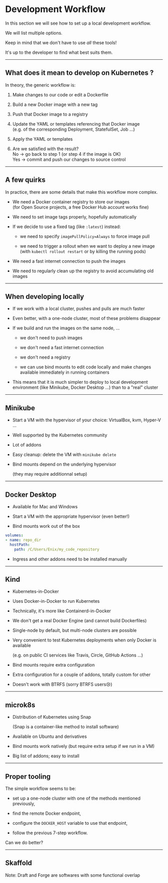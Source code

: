 # Development Workflow

In this section we will see how to set up a local development workflow.

We will list multiple options.

Keep in mind that we don't have to use *all* these tools!

It's up to the developer to find what best suits them.

---

## What does it mean to develop on Kubernetes ?

In theory, the generic workflow is:

1. Make changes to our code or edit a Dockerfile

2. Build a new Docker image with a new tag

3. Push that Docker image to a registry

4. Update the YAML or templates referencing that Docker image
   <br/>(e.g. of the corresponding Deployment, StatefulSet, Job ...)

5. Apply the YAML or templates

6. Are we satisfied with the result?
   <br/>No → go back to step 1 (or step 4 if the image is OK)
   <br/>Yes → commit and push our changes to source control

---

## A few quirks

In practice, there are some details that make this workflow more complex.

- We need a Docker container registry to store our images
  <br/>
  (for Open Source projects, a free Docker Hub account works fine)

- We need to set image tags properly, hopefully automatically

- If we decide to use a fixed tag (like `:latest`) instead:

  - we need to specify `imagePullPolicy=Always` to force image pull

  - we need to trigger a rollout when we want to deploy a new image
    <br/>(with `kubectl rollout restart` or by killing the running pods)

- We need a fast internet connection to push the images

- We need to regularly clean up the registry to avoid accumulating old images

---

## When developing locally

- If we work with a local cluster, pushes and pulls are much faster

- Even better, with a one-node cluster, most of these problems disappear

- If we build and run the images on the same node, ...

  - we don't need to push images

  - we don't need a fast internet connection

  - we don't need a registry

  - we can use bind mounts to edit code locally and make changes available immediately in running containers

- This means that it is much simpler to deploy to local development environment (like Minikube, Docker Desktop ...) than to a "real" cluster

---

## Minikube

- Start a VM with the hypervisor of your choice: VirtualBox, kvm, Hyper-V ...

- Well supported by the Kubernetes community

- Lot of addons

- Easy cleanup: delete the VM with `minikube delete`

- Bind mounts depend on the underlying hypervisor

  (they may require additionnal setup)

---

## Docker Desktop

- Available for Mac and Windows

- Start a VM with the appropriate hypervisor (even better!)

- Bind mounts work out of the box

```yaml
volumes:
- name: repo_dir
  hostPath:
    path: /C/Users/Enix/my_code_repository
```

- Ingress and other addons need to be installed manually

---

## Kind

- Kubernetes-in-Docker

- Uses Docker-in-Docker to run Kubernetes

- Technically, it's more like Containerd-in-Docker

- We don't get a real Docker Engine (and cannot build Dockerfiles)

- Single-node by default, but multi-node clusters are possible

- Very convenient to test Kubernetes deployments when only Docker is available

  (e.g. on public CI services like Travis, Circle, GitHub Actions ...)

- Bind mounts require extra configuration

- Extra configuration for a couple of addons, totally custom for other

- Doesn't work with BTRFS (sorry BTRFS users😢)

---

## microk8s

- Distribution of Kubernetes using Snap

  (Snap is a container-like method to install software)

- Available on Ubuntu and derivatives

- Bind mounts work natively (but require extra setup if we run in a VM)

- Big list of addons; easy to install

---

## Proper tooling

The simple workflow seems to be:

- set up a one-node cluster with one of the methods mentioned previously,

- find the remote Docker endpoint,

- configure the `DOCKER_HOST` variable to use that endpoint,

- follow the previous 7-step workflow.

Can we do better?

---

## Skaffold


Note: Draft and Forge are softwares with some functional overlap

<!-- FIXME Draft semble à l'abandon. Il y a aussi Tilt Garden ... -->
